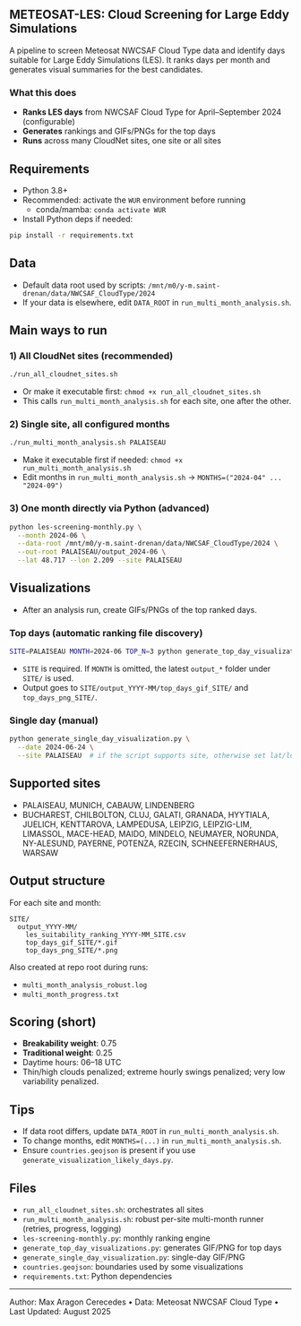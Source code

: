 ## METEOSAT-LES: Cloud Screening for Large Eddy Simulations

A pipeline to screen Meteosat NWCSAF Cloud Type data and identify days suitable for Large Eddy Simulations (LES). It ranks days per month and generates visual summaries for the best candidates.

### What this does
- **Ranks LES days** from NWCSAF Cloud Type for April–September 2024 (configurable)
- **Generates** rankings and GIFs/PNGs for the top days
- **Runs** across many CloudNet sites, one site or all sites

## Requirements
- Python 3.8+
- Recommended: activate the `WUR` environment before running
  - conda/mamba: `conda activate WUR`
- Install Python deps if needed:
```bash
pip install -r requirements.txt
```

## Data
- Default data root used by scripts: `/mnt/m0/y-m.saint-drenan/data/NWCSAF_CloudType/2024`
- If your data is elsewhere, edit `DATA_ROOT` in `run_multi_month_analysis.sh`.

## Main ways to run

### 1) All CloudNet sites (recommended)
```bash
./run_all_cloudnet_sites.sh
```
- Or make it executable first: `chmod +x run_all_cloudnet_sites.sh`
- This calls `run_multi_month_analysis.sh` for each site, one after the other.

### 2) Single site, all configured months
```bash
./run_multi_month_analysis.sh PALAISEAU
```
- Make it executable first if needed: `chmod +x run_multi_month_analysis.sh`
- Edit months in `run_multi_month_analysis.sh` → `MONTHS=("2024-04" ... "2024-09")`

### 3) One month directly via Python (advanced)
```bash
python les-screening-monthly.py \
  --month 2024-06 \
  --data-root /mnt/m0/y-m.saint-drenan/data/NWCSAF_CloudType/2024 \
  --out-root PALAISEAU/output_2024-06 \
  --lat 48.717 --lon 2.209 --site PALAISEAU
```

## Visualizations
- After an analysis run, create GIFs/PNGs of the top ranked days.

### Top days (automatic ranking file discovery)
```bash
SITE=PALAISEAU MONTH=2024-06 TOP_N=3 python generate_top_day_visualizations.py
```
- `SITE` is required. If `MONTH` is omitted, the latest `output_*` folder under `SITE/` is used.
- Output goes to `SITE/output_YYYY-MM/top_days_gif_SITE/` and `top_days_png_SITE/`.

### Single day (manual)
```bash
python generate_single_day_visualization.py \
  --date 2024-06-24 \
  --site PALAISEAU  # if the script supports site, otherwise set lat/lon if required
```

## Supported sites
- PALAISEAU, MUNICH, CABAUW, LINDENBERG
- BUCHAREST, CHILBOLTON, CLUJ, GALATI, GRANADA, HYYTIALA, JUELICH, KENTTAROVA,
  LAMPEDUSA, LEIPZIG, LEIPZIG-LIM, LIMASSOL, MACE-HEAD, MAIDO, MINDELO, NEUMAYER,
  NORUNDA, NY-ALESUND, PAYERNE, POTENZA, RZECIN, SCHNEEFERNERHAUS, WARSAW

## Output structure
For each site and month:
```
SITE/
  output_YYYY-MM/
    les_suitability_ranking_YYYY-MM_SITE.csv
    top_days_gif_SITE/*.gif
    top_days_png_SITE/*.png
```
Also created at repo root during runs:
- `multi_month_analysis_robust.log`
- `multi_month_progress.txt`

## Scoring (short)
- **Breakability weight**: 0.75
- **Traditional weight**: 0.25
- Daytime hours: 06–18 UTC
- Thin/high clouds penalized; extreme hourly swings penalized; very low variability penalized.

## Tips
- If data root differs, update `DATA_ROOT` in `run_multi_month_analysis.sh`.
- To change months, edit `MONTHS=(...)` in `run_multi_month_analysis.sh`.
- Ensure `countries.geojson` is present if you use `generate_visualization_likely_days.py`.

## Files
- `run_all_cloudnet_sites.sh`: orchestrates all sites
- `run_multi_month_analysis.sh`: robust per-site multi-month runner (retries, progress, logging)
- `les-screening-monthly.py`: monthly ranking engine
- `generate_top_day_visualizations.py`: generates GIF/PNG for top days
- `generate_single_day_visualization.py`: single-day GIF/PNG
- `countries.geojson`: boundaries used by some visualizations
- `requirements.txt`: Python dependencies

---
Author: Max Aragon Cerecedes • Data: Meteosat NWCSAF Cloud Type • Last Updated: August 2025 
